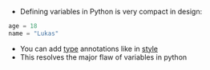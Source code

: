 
- Defining variables in Python is very compact in design:
```python
age = 18
name = "Lukas"
```

- You can add [type](computer-science/docs/python/types.md) annotations like in [style](computer-science/docs/python/style.md)
- This resolves the major flaw of variables in python 

```python

```